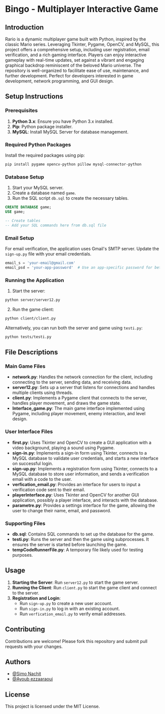
# Bingo - Multiplayer Interactive Game

## Introduction

Rario is a dynamic multiplayer game built with Python, inspired by the classic Mario series. Leveraging Tkinter, Pygame, OpenCV, and MySQL, this project offers a comprehensive setup, including user registration, email verification, and a rich gaming interface. Players can enjoy interactive gameplay with real-time updates, set against a vibrant and engaging graphical backdrop reminiscent of the beloved Mario universe. The repository is well-organized to facilitate ease of use, maintenance, and further development. Perfect for developers interested in game development, network programming, and GUI design.

## Setup Instructions

### Prerequisites

1. **Python 3.x**: Ensure you have Python 3.x installed.
2. **Pip**: Python package installer.
3. **MySQL**: Install MySQL Server for database management.

### Required Python Packages

Install the required packages using pip:

```bash
pip install pygame opencv-python pillow mysql-connector-python
```

### Database Setup

1. Start your MySQL server.
2. Create a database named `game`.
3. Run the SQL script `db.sql` to create the necessary tables.

```sql
CREATE DATABASE game;
USE game;

-- Create tables
-- Add your SQL commands here from db.sql file
```

### Email Setup

For email verification, the application uses Gmail's SMTP server. Update the `sign-up.py` file with your email credentials.

```python
email_s = 'your-email@gmail.com'
email_psd = 'your-app-password'  # Use an app-specific password for better security
```

### Running the Application

1. Start the server:

```bash
python server/server12.py
```

2. Run the game client:

```bash
python client/client.py
```

Alternatively, you can run both the server and game using `testi.py`:

```bash
python tests/testi.py
```

## File Descriptions

### Main Game Files

- **network.py**: Handles the network connection for the client, including connecting to the server, sending data, and receiving data.
- **server12.py**: Sets up a server that listens for connections and handles multiple clients using threads.
- **client.py**: Implements a Pygame client that connects to the server, handles player movement, and draws the game state.
- **Interface_game.py**: The main game interface implemented using Pygame, including player movement, enemy interaction, and level design.

### User Interface Files

- **first.py**: Uses Tkinter and OpenCV to create a GUI application with a video background, playing a sound using Pygame.
- **sign-in.py**: Implements a sign-in form using Tkinter, connects to a MySQL database to validate user credentials, and starts a new interface on successful login.
- **sign-up.py**: Implements a registration form using Tkinter, connects to a MySQL database to store user information, and sends a verification email with a code to the user.
- **verfication_email.py**: Provides an interface for users to input a verification code sent to their email.
- **playerInterface.py**: Uses Tkinter and OpenCV for another GUI application, possibly a player interface, and interacts with the database.
- **parametre.py**: Provides a settings interface for the game, allowing the user to change their name, email, and password.

### Supporting Files

- **db.sql**: Contains SQL commands to set up the database for the game.
- **testi.py**: Runs the server and then the game using subprocesses. It ensures the server is started before launching the game.
- **tempCodeRunnerFile.py**: A temporary file likely used for testing purposes.

## Usage

1. **Starting the Server**: Run `server12.py` to start the game server.
2. **Running the Client**: Run `client.py` to start the game client and connect to the server.
3. **Registration and Login**:
   - Run `sign-up.py` to create a new user account.
   - Run `sign-in.py` to log in with an existing account.
   - Run `verfication_email.py` to verify email addresses.

## Contributing

Contributions are welcome! Please fork this repository and submit pull requests with your changes.

## Authors

- [@Simo Nachit](https://github.com/your-github-username)
- [@Ayoub ezzaaraoui](https://github.com/ezzaaraoui)

## License

This project is licensed under the MIT License.
